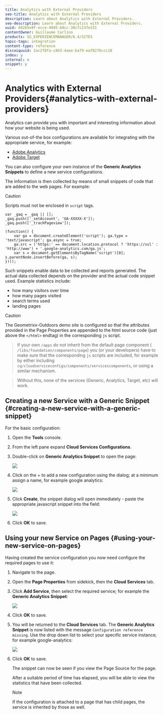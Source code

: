 ```yaml
---
title: Analytics with External Providers
seo-title: Analytics with External Providers
description: Learn about Analytics with External Providers.
seo-description: Learn about Analytics with External Providers.
uuid: d42b5e9f-ecce-4945-b8cc-30cfc23fe331
contentOwner: Guillaume Carlino
products: SG_EXPERIENCEMANAGER/6.4/SITES
topic-tags: integration
content-type: reference
discoiquuid: 2ac2f8fa-c863-4aee-ba79-eaf8276ccc10
index: y
internal: n
snippet: y
---
```


# Analytics with External Providers{#analytics-with-external-providers}

Analytics can provide you with important and interesting information about how your website is being used.

Various out-of-the box configurations are available for integrating with the appropriate service, for example:

* [Adobe Analytics](../../../sites/administering/using/adobeanalytics.md)
* [Adobe Target](../../../sites/administering/using/target.md)

You can also configure your own instance of the **Generic Analytics Snippets** to define a new service configurations.

The information is then collected by means of small snippets of code that are added to the web pages. For example:

>[!CAUTION]
>
>Scripts must not be enclosed in `script` tags.

```
var _gaq = _gaq || [];
_gaq.push(['_setAccount', 'UA-XXXXX-X']);
_gaq.push(['_trackPageview']);

(function() {
    var ga = document.createElement('script'); ga.type = 'text/javascript'; ga.async = true;
    ga.src = ('https:' == document.location.protocol ? 'https://ssl' : 'http://www') + '.google-analytics.com/ga.js';
    var s = document.getElementsByTagName('script')[0]; s.parentNode.insertBefore(ga, s);
})();
```

Such snippets enable data to be collected and reports generated. The actual data collected depends on the provider and the actual code snippet used. Example statistics include:

* how many visitors over time
* how many pages visited
* search terms used
* landing pages

>[!CAUTION]
>
>The Geometrixx-Outdoors demo site is configured so that the attributes provided in the Page Properties are appended to the html source code (just above the `</html>` endtag) in the corresponding `js` script.  

>
>If your own `/apps` do not inherit from the default page component ( `/libs/foundation/components/page`) you (or your developers) have to make sure that the corresponding `js` scripts are included, for example by either including `cq/cloudserviceconfigs/components/servicescomponents`, or using a similar mechanism.  

>
>Without this, none of the services (Generic, Analytics, Target, etc) will work.

## Creating a new Service with a Generic Snippet {#creating-a-new-service-with-a-generic-snippet}

For the basic configuration:

1. Open the **Tools** console.  

1. From the left pane expand **Cloud Services Configurations**.  

1. Double-click on **Generic Analytics Snippet** to open the page:

   ![](assets/analytics_genericoverview.png)

1. Click on the + to add a new configuration using the dialog; at a minimum assign a name, for example google analytics:

   ![](assets/analytics_addconfig.png)

1. Click **Create**, the snippet dialog will open immediately - paste the appropriate javascript snippet into the field:

   ![](assets/analytics_snippet.png)

1. Click **OK** to save.

## Using your new Service on Pages {#using-your-new-service-on-pages}

Having created the service configuration you now need configure the required pages to use it:

1. Navigate to the page.  

1. Open the **Page Properties** from sidekick, then the **Cloud Services** tab.  

1. Click **Add Service**, then select the required service; for example the **Generic Analytics Snippet**:

   ![](assets/analytics_selectservice.png)

1. Click **OK** to save.  

1. You will be returned to the **Cloud Services** tab. The **Generic Analytics Snippet** is now listed with the message `Configuration reference missing`. Use the drop down list to select your specific service instance; for example google-analytics:

   ![](assets/analytics_selectspecificservice.png)

1. Click **OK** to save.

   The snippet can now be seen if you view the Page Source for the page.

   After a suitable period of time has elapsed, you will be able to view the statistics that have been collected.

   >[!NOTE]
   >
   >If the configuration is attached to a page that has child pages, the service is inherited by those as well.

